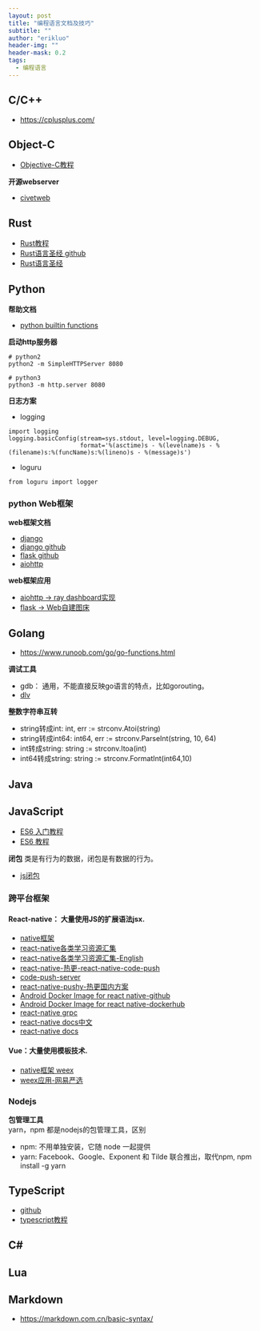 ```yaml
---
layout: post
title: "编程语言文档及技巧"
subtitle: ""
author: "erikluo"
header-img: ""
header-mask: 0.2
tags:
  - 编程语言
---
```



## C/C++

- <https://cplusplus.com/>

## Object-C
- [Objective-C教程](https://www.runoob.com/ios/ios-objective-c.html)

**开源webserver**<br>
- [civetweb](https://github.com/civetweb/civetweb)

## Rust
- [Rust教程](https://www.runoob.com/rust/rust-tutorial.html)
- [Rust语言圣经 github](https://github.com/sunface/rust-course)
- [Rust语言圣经](https://course.rs/about-book.html)


## Python
**帮助文档**<br>
- [python builtin functions](https://docs.python.org/3/library/functions.html#func-list)

**启动http服务器** <br>
```
# python2
python2 -m SimpleHTTPServer 8080

# python3
python3 -m http.server 8080
```

**日志方案**<br>
- logging
```
import logging
logging.basicConfig(stream=sys.stdout, level=logging.DEBUG,
                    format='%(asctime)s - %(levelname)s - %(filename)s:%(funcName)s:%(lineno)s - %(message)s')

```

- loguru
```
from loguru import logger
```

### python Web框架
**web框架文档**<br>
- [django](https://www.djangoproject.com/)
- [django github](https://github.com/django/django)
- [flask github](https://github.com/pallets/flask)
- [aiohttp](https://docs.aiohttp.org/en/stable/)

**web框架应用**<br>
- [aiohttp -> ray dashboard实现](https://github.com/ray-project/ray/)
- [flask -> Web自建图床](https://gitee.com/staugur/picbed)

## Golang
- <https://www.runoob.com/go/go-functions.html>  

**调试工具**<br>
- gdb： 通用，不能直接反映go语言的特点，比如gorouting。
- [dlv](https://github.com/go-delve/delve)

**整数字符串互转**<br>
- string转成int:  int, err := strconv.Atoi(string)
- string转成int64: int64, err := strconv.ParseInt(string, 10, 64)
- int转成string: string := strconv.Itoa(int)
- int64转成string: string := strconv.FormatInt(int64,10)


## Java

## JavaScript
- [ES6 入门教程](https://es6.ruanyifeng.com/)
- [ ES6 教程](https://www.runoob.com/w3cnote/es6-tutorial.html)

**闭包**
类是有行为的数据，闭包是有数据的行为。   
- [js闭包](https://www.ruanyifeng.com/blog/2009/08/learning_javascript_closures.html)


### 跨平台框架
#### React-native： 大量使用JS的扩展语法jsx.
- [native框架](https://github.com/facebook/react-native)
- [react-native各类学习资源汇集](https://github.com/reactnativecn/react-native-guide)
- [react-native各类学习资源汇集-English](https://github.com/jondot/awesome-react-native)
- [react-native-热更-react-native-code-push](https://github.com/microsoft/react-native-code-push)
- [code-push-server](https://github.com/lisong/code-push-server)
- [react-native-pushy-热更国内方案](https://github.com/reactnativecn/react-native-pushy/)
- [Android Docker Image for react native-github](https://github.com/react-native-community/docker-android)
- [Android Docker Image for react native-dockerhub](https://hub.docker.com/r/reactnativecommunity/react-native-android)
- [react-native grpc](https://github.com/DaniJG/react-native-grpc)
- [react-native docs中文](https://reactnative.cn/docs/getting-started)
- [react-native docs](https://reactnative.dev/docs/getting-started)

#### Vue：大量使用模板技术.
- [native框架 weex](https://github.com/alibaba/weex)
- [weex应用-网易严选](https://github.com/zwwill/yanxuan-weex-demo)

### Nodejs
**包管理工具**<br>
yarn，npm 都是nodejs的包管理工具，区别
- npm: 不用单独安装，它随 node 一起提供
- yarn: Facebook、Google、Exponent 和 Tilde 联合推出，取代npm,  npm install -g yarn

## TypeScript
- [github](https://github.com/microsoft/TypeScript)
- [typescript教程](https://www.runoob.com/typescript/ts-tutorial.html)
## C#
## Lua
## Markdown
- <https://markdown.com.cn/basic-syntax/>
